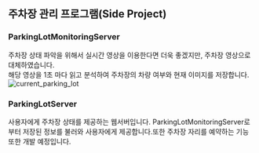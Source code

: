 ## 주차장 관리 프로그램(Side Project)

### ParkingLotMonitoringServer
주차장 상태 파악을 위해서 실시간 영상을 이용한다면 더욱 좋겠지만, 주차장 영상으로 대체하였습니다.  <br>
해당 영상을 1초 마다 읽고 분석하여 주차장의 차량 여부와 현재 이미지를 저장합니다.
![current_parking_lot](https://user-images.githubusercontent.com/62638100/149156534-7cd7ed05-df8d-4acb-abcc-138c8f1064a3.jpg)

### ParkingLotServer
사용자에게 주차장 상태를 제공하는 웹서버입니다. ParkingLotMonitoringServer로 부터 저장된 정보를 불러와 사용자에게 제공합니다.또한 주차장 자리를 예약하는 기능 또한 개발 예정입니다.
